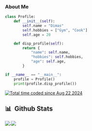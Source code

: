 ### About Me

```Python
class Profile:
    def __init__(self):
        self.name = "Dimas"
        self.hobbies = ["Gym", "Cook"]
        self.age = 20

    def disp_profile(self):
        return {
            "name": self.name,
            "hobbies": self.hobbies,
            "age": self.age,
        }

if __name__ == "__main__":
    profile = Profile()
    print(profile.disp_profile())

```
<a href="https://wakatime.com/@2b65a086-d654-4d81-a1fe-c14a429946fd"><img src="https://wakatime.com/badge/user/2b65a086-d654-4d81-a1fe-c14a429946fd.svg" alt="Total time coded since Aug 22 2024" /></a>

## 📊 &nbsp;Github Stats
<a href="https://github.com/0xviel/0xviel">
  <img align="center" src="https://github-readme-stats-eight-theta.vercel.app/api?username=0xviel&show_icons=true&theme=algolia&include_all_commits=true&count_private=true" />
  <img align="center" src="https://github-readme-stats-eight-theta.vercel.app/api/top-langs/?username=0xviel&layout=compact&langs_count=8&theme=algolia" />
</a>

